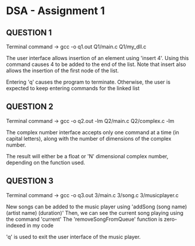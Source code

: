 ﻿# DSA - Assignment 1

## QUESTION 1

Terminal command -> gcc -o q1.out Q1/main.c Q1/my_dll.c

The user interface allows insertion of an element using 'insert 4'. Using this command causes 4 to be added to the end of the list.
Note that insert also allows the insertion of the first node of the list.

Entering 'q' causes the program to terminate. Otherwise, the user is expected to keep entering commands for the linked list

## QUESTION 2

Terminal command -> gcc -o q2.out -lm Q2/main.c Q2/complex.c -lm

The complex number interface accepts only one command at a time (in capital letters), along with the number of dimensions of the complex number.

The result will either be a float or 'N' dimensional complex number, depending on the function used.

## QUESTION 3
Terminal command -> gcc -o q3.out 3/main.c 3/song.c 3/musicplayer.c

New songs can be added to the music player using 'addSong (song name) (artist name) (duration)'
Then, we can see the current song playing using the command 'current'
The 'removeSongFromQueue' function is zero-indexed in my code

'q' is used to exit the user interface of the music player.





